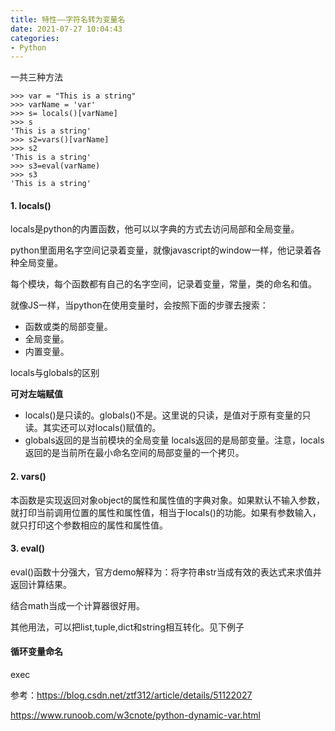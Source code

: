 ```yaml
---
title: 特性——字符名转为变量名
date: 2021-07-27 10:04:43
categories:
- Python
---
```

一共三种方法

```
>>> var = "This is a string"
>>> varName = 'var'
>>> s= locals()[varName]
>>> s
'This is a string'
>>> s2=vars()[varName]
>>> s2
'This is a string'
>>> s3=eval(varName)
>>> s3
'This is a string'
```

#### 1. locals()

locals是python的内置函数，他可以以字典的方式去访问局部和全局变量。

python里面用名字空间记录着变量，就像javascript的window一样，他记录着各种全局变量。

每个模块，每个函数都有自己的名字空间，记录着变量，常量，类的命名和值。

就像JS一样，当python在使用变量时，会按照下面的步骤去搜索：

- 函数或类的局部变量。
- 全局变量。
- 内置变量。

 locals与globals的区别



**可对左端赋值**

 

- locals()是只读的。globals()不是。这里说的只读，是值对于原有变量的只读。其实还可以对locals()赋值的。
- globals返回的是当前模块的全局变量 locals返回的是局部变量。注意，locals返回的是当前所在最小命名空间的局部变量的一个拷贝。

#### 2. vars()

本函数是实现返回对象object的属性和属性值的字典对象。如果默认不输入参数，就打印当前调用位置的属性和属性值，相当于locals()的功能。如果有参数输入，就只打印这个参数相应的属性和属性值。



#### 3. eval()

eval()函数十分强大，官方demo解释为：将字符串str当成有效的表达式来求值并返回计算结果。

结合math当成一个计算器很好用。

其他用法，可以把list,tuple,dict和string相互转化。见下例子

#### 循环变量命名

exec





参考：https://blog.csdn.net/ztf312/article/details/51122027



https://www.runoob.com/w3cnote/python-dynamic-var.html